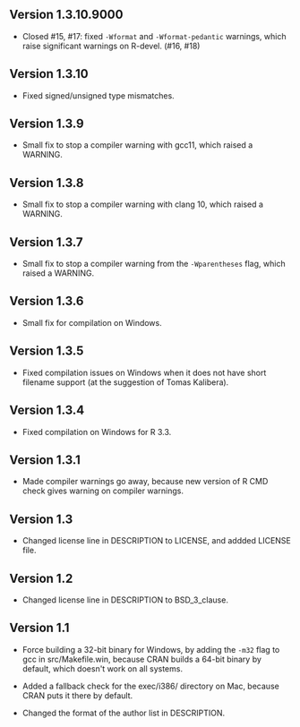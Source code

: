 Version 1.3.10.9000
-------------

* Closed #15, #17: fixed `-Wformat` and `-Wformat-pedantic` warnings, which raise significant warnings on R-devel. (#16, #18)

Version 1.3.10
-------------

* Fixed signed/unsigned type mismatches.

Version 1.3.9
-------------

* Small fix to stop a compiler warning with gcc11, which raised a WARNING.

Version 1.3.8
-------------

* Small fix to stop a compiler warning with clang 10, which raised a WARNING.

Version 1.3.7
-------------

* Small fix to stop a compiler warning from the `-Wparentheses` flag, which raised a WARNING.

Version 1.3.6
-------------

* Small fix for compilation on Windows.

Version 1.3.5
-------------

* Fixed compilation issues on Windows when it does not have short filename support (at the suggestion of Tomas Kalibera).

Version 1.3.4
-------------

* Fixed compilation on Windows for R 3.3.

Version 1.3.1
-------------

* Made compiler warnings go away, because new version of R CMD check gives warning on compiler warnings.

Version 1.3
-----------

* Changed license line in DESCRIPTION to LICENSE, and addded LICENSE file.

Version 1.2
-----------

* Changed license line in DESCRIPTION to BSD_3_clause.

Version 1.1
-----------

* Force building a 32-bit binary for Windows, by adding the `-m32` flag to gcc in src/Makefile.win, because CRAN builds a 64-bit binary by default, which doesn't work on all systems.

* Added a fallback check for the exec/i386/ directory on Mac, because CRAN puts it there by default.

* Changed the format of the author list in DESCRIPTION.
